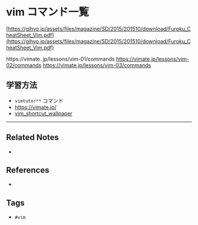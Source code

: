 # vim コマンド一覧
[https://gihyo.jp/assets/files/magazine/SD/2015/201510/download/Furoku_CheatSheet_Vim.pdf](https://gihyo.jp/assets/files/magazine/SD/2015/201510/download/Furoku_CheatSheet_Vim.pdf)


https://vimate. jp/lessons/vim-01/commands
https://vimate.jp/lessons/vim-02/commands
https://vimate.jp/lessons/vim-03/commands


## 学習方法
- `vimtutor**`  コマンド
- https://vimate.jp/
- [vim\_shortcut\_wallpaper](https://github.com/LevelbossMike/vim_shortcut_wallpaper)  

---
## Related Notes
- 

## References
- 

## Tags
- `#vim`  